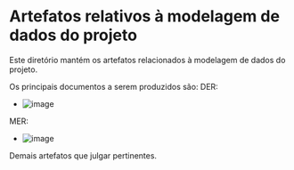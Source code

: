 # Artefatos relativos à modelagem de dados do projeto

Este diretório mantém os artefatos relacionados à modelagem de dados do projeto. 

Os principais documentos a serem produzidos são:
DER:
* ![image](https://github.com/ICEI-PUC-Minas-PMV-SI/pmv-si-2023-2-pe2-t3-larpet/assets/153138961/6685bcec-dc31-474b-a40e-f1ee27868c87)
	


MER:
* ![image](https://github.com/ICEI-PUC-Minas-PMV-SI/pmv-si-2023-2-pe2-t3-larpet/assets/153138961/7246c432-805f-40ba-882c-9f6d7ac83a75)
	

Demais artefatos que julgar pertinentes.
